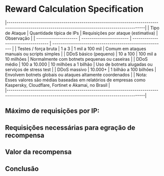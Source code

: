 # Reward Calculation Specification

|----------------------------------------------------------------------------------------------------------------------------------------------------|
| Tipo de Ataque        | Quantidade típica de IPs | Requisições por ataque (estimativa) | Observação                                                |
| --------------------- | ------------------------ | ----------------------------------- | --------------------------------------------------------- |
| Testes / força bruta  | 1 a 3                    | 1 mil a 100 mil                     | Comum em ataques manuais ou scripts simples               |
| DDoS básico (pequeno) | 10 a 100                 | 100 mil a 10 milhões                | Normalmente com botnets pequenas ou caseiras              |
| DDoS médio            | 100 a 10.000             | 10 milhões a 1 bilhão               | Uso de botnets alugadas ou serviços de stress test        |
| DDoS massivo          | 10.000+                  | 1 bilhão a 100 bilhões              | Envolvem botnets globais ou ataques altamente coordenados |
| Nota: Esses valores são médias baseadas em relatórios de empresas como Kaspersky, Cloudflare, Fortinet e Akamai, no Brasil                         |   
|----------------------------------------------------------------------------------------------------------------------------------------------------|

## Máximo de requisições por IP:

## Requisições necessárias para egração de recompensa

## Valor da recompensa

## Conclusão